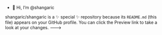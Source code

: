 - 👋 Hi, I’m @shangaric

shangaric/shangaric is a ✨ special ✨ repository because its `README.md` (this file) appears on your GitHub profile.
You can click the Preview link to take a look at your changes.
--->
